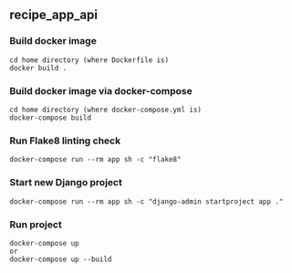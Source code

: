 ## recipe_app_api

### Build docker image
```commandline
cd home directory (where Dockerfile is)
docker build .
```

### Build docker image via docker-compose
```commandline
cd home directory (where docker-compose.yml is)
docker-compose build
```

### Run Flake8 linting check
```commandline
docker-compose run --rm app sh -c "flake8" 
```

### Start new Django project
```commandline
docker-compose run --rm app sh -c "django-admin startproject app ."
```

### Run project
```commandline
docker-compose up 
or
docker-compose up --build
```